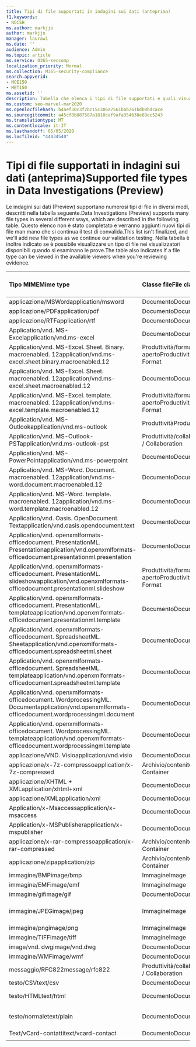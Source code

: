 ```yaml
---
title: Tipi di file supportati in indagini sui dati (anteprima)
f1.keywords:
- NOCSH
ms.author: markjjo
author: markjjo
manager: laurawi
ms.date: ''
audience: Admin
ms.topic: article
ms.service: O365-seccomp
localization_priority: Normal
ms.collection: M365-security-compliance
search.appverid:
- MOE150
- MET150
ms.assetid: ''
description: Tabella che elenca i tipi di file supportati e quali visualizzatori possono essere visualizzati in per le indagini sui dati (Preview).
ms.custom: seo-marvel-mar2020
ms.openlocfilehash: b4aef30c3f2bc15c306a7561bab261bdb0bdcace
ms.sourcegitcommit: a45cf8b887587a1810caf9afa354638e68ec5243
ms.translationtype: MT
ms.contentlocale: it-IT
ms.lasthandoff: 05/05/2020
ms.locfileid: "44034540"
---
```

# <a name="supported-file-types-in-data-investigations-preview"></a><span data-ttu-id="7a2fe-103">Tipi di file supportati in indagini sui dati (anteprima)</span><span class="sxs-lookup"><span data-stu-id="7a2fe-103">Supported file types in Data Investigations (Preview)</span></span>

<span data-ttu-id="7a2fe-104">Le indagini sui dati (Preview) supportano numerosi tipi di file in diversi modi, descritti nella tabella seguente.</span><span class="sxs-lookup"><span data-stu-id="7a2fe-104">Data Investigations (Preview) supports many file types in several different ways, which are described in the following table.</span></span> <span data-ttu-id="7a2fe-105">Questo elenco non è stato completato e verranno aggiunti nuovi tipi di file man mano che si continua il test di convalida.</span><span class="sxs-lookup"><span data-stu-id="7a2fe-105">This list isn't finalized, and we'll add new file types as we continue our validation testing.</span></span> <span data-ttu-id="7a2fe-106">Nella tabella è inoltre indicato se è possibile visualizzare un tipo di file nei visualizzatori disponibili quando si esaminano le prove.</span><span class="sxs-lookup"><span data-stu-id="7a2fe-106">The table also indicates if a file type can be viewed in the available viewers when you're reviewing evidence.</span></span>

| <span data-ttu-id="7a2fe-107">Tipo MIME</span><span class="sxs-lookup"><span data-stu-id="7a2fe-107">Mime type</span></span> | <span data-ttu-id="7a2fe-108">Classe file</span><span class="sxs-lookup"><span data-stu-id="7a2fe-108">File class</span></span> | <span data-ttu-id="7a2fe-109">Visualizzatore nativo</span><span class="sxs-lookup"><span data-stu-id="7a2fe-109">Native viewer</span></span> | <span data-ttu-id="7a2fe-110">Visualizzatore di testo</span><span class="sxs-lookup"><span data-stu-id="7a2fe-110">Text viewer</span></span> | <span data-ttu-id="7a2fe-111">Visualizzatore annotazioni</span><span class="sxs-lookup"><span data-stu-id="7a2fe-111">Annotate viewer</span></span> | <span data-ttu-id="7a2fe-112">Estrazione del contenitore</span><span class="sxs-lookup"><span data-stu-id="7a2fe-112">Container extraction</span></span> | <span data-ttu-id="7a2fe-113">Estensioni</span><span class="sxs-lookup"><span data-stu-id="7a2fe-113">Extensions</span></span> |
| :- | :- | :- | :- | :- | :- | :- |
| <span data-ttu-id="7a2fe-114">applicazione/MSWord</span><span class="sxs-lookup"><span data-stu-id="7a2fe-114">application/msword</span></span> | <span data-ttu-id="7a2fe-115">Documento</span><span class="sxs-lookup"><span data-stu-id="7a2fe-115">Document</span></span> | <span data-ttu-id="7a2fe-116">Sì</span><span class="sxs-lookup"><span data-stu-id="7a2fe-116">Yes</span></span> | <span data-ttu-id="7a2fe-117">Sì</span><span class="sxs-lookup"><span data-stu-id="7a2fe-117">Yes</span></span> | <span data-ttu-id="7a2fe-118">Sì</span><span class="sxs-lookup"><span data-stu-id="7a2fe-118">Yes</span></span> | <span data-ttu-id="7a2fe-119">No</span><span class="sxs-lookup"><span data-stu-id="7a2fe-119">No</span></span> | <span data-ttu-id="7a2fe-120">. doc;. dat</span><span class="sxs-lookup"><span data-stu-id="7a2fe-120">.doc; .dat</span></span> |
| <span data-ttu-id="7a2fe-121">applicazione/PDF</span><span class="sxs-lookup"><span data-stu-id="7a2fe-121">application/pdf</span></span> | <span data-ttu-id="7a2fe-122">Documento</span><span class="sxs-lookup"><span data-stu-id="7a2fe-122">Document</span></span> | <span data-ttu-id="7a2fe-123">Sì</span><span class="sxs-lookup"><span data-stu-id="7a2fe-123">Yes</span></span> | <span data-ttu-id="7a2fe-124">Sì</span><span class="sxs-lookup"><span data-stu-id="7a2fe-124">Yes</span></span> | <span data-ttu-id="7a2fe-125">Sì</span><span class="sxs-lookup"><span data-stu-id="7a2fe-125">Yes</span></span> | <span data-ttu-id="7a2fe-126">No</span><span class="sxs-lookup"><span data-stu-id="7a2fe-126">No</span></span> | <span data-ttu-id="7a2fe-127">.pdf</span><span class="sxs-lookup"><span data-stu-id="7a2fe-127">.pdf</span></span> |
| <span data-ttu-id="7a2fe-128">applicazione/RTF</span><span class="sxs-lookup"><span data-stu-id="7a2fe-128">application/rtf</span></span> | <span data-ttu-id="7a2fe-129">Documento</span><span class="sxs-lookup"><span data-stu-id="7a2fe-129">Document</span></span> | <span data-ttu-id="7a2fe-130">Sì</span><span class="sxs-lookup"><span data-stu-id="7a2fe-130">Yes</span></span> | <span data-ttu-id="7a2fe-131">Sì</span><span class="sxs-lookup"><span data-stu-id="7a2fe-131">Yes</span></span> | <span data-ttu-id="7a2fe-132">Sì</span><span class="sxs-lookup"><span data-stu-id="7a2fe-132">Yes</span></span> | <span data-ttu-id="7a2fe-133">No</span><span class="sxs-lookup"><span data-stu-id="7a2fe-133">No</span></span> | <span data-ttu-id="7a2fe-134">. RTF;. doc</span><span class="sxs-lookup"><span data-stu-id="7a2fe-134">.rtf;.doc</span></span> |
| <span data-ttu-id="7a2fe-135">Application/vnd. MS-Excel</span><span class="sxs-lookup"><span data-stu-id="7a2fe-135">application/vnd.ms-excel</span></span> | <span data-ttu-id="7a2fe-136">Documento</span><span class="sxs-lookup"><span data-stu-id="7a2fe-136">Document</span></span> | <span data-ttu-id="7a2fe-137">Sì</span><span class="sxs-lookup"><span data-stu-id="7a2fe-137">Yes</span></span> | <span data-ttu-id="7a2fe-138">Sì</span><span class="sxs-lookup"><span data-stu-id="7a2fe-138">Yes</span></span> | <span data-ttu-id="7a2fe-139">Sì</span><span class="sxs-lookup"><span data-stu-id="7a2fe-139">Yes</span></span> | <span data-ttu-id="7a2fe-140">No</span><span class="sxs-lookup"><span data-stu-id="7a2fe-140">No</span></span> | <span data-ttu-id="7a2fe-141">. xls;. dat</span><span class="sxs-lookup"><span data-stu-id="7a2fe-141">.xls; .dat</span></span> |
| <span data-ttu-id="7a2fe-142">Application/vnd. MS-Excel. Sheet. Binary. macroenabled. 12</span><span class="sxs-lookup"><span data-stu-id="7a2fe-142">application/vnd.ms-excel.sheet.binary.macroenabled.12</span></span> | <span data-ttu-id="7a2fe-143">Produttività/formato di documento aperto</span><span class="sxs-lookup"><span data-stu-id="7a2fe-143">Productivity / Open Document Format</span></span> | <span data-ttu-id="7a2fe-144">Sì</span><span class="sxs-lookup"><span data-stu-id="7a2fe-144">Yes</span></span> | <span data-ttu-id="7a2fe-145">Sì</span><span class="sxs-lookup"><span data-stu-id="7a2fe-145">Yes</span></span> | <span data-ttu-id="7a2fe-146">No</span><span class="sxs-lookup"><span data-stu-id="7a2fe-146">No</span></span> | <span data-ttu-id="7a2fe-147">No</span><span class="sxs-lookup"><span data-stu-id="7a2fe-147">No</span></span> | <span data-ttu-id="7a2fe-148">. xlsb</span><span class="sxs-lookup"><span data-stu-id="7a2fe-148">.xlsb</span></span> |
| <span data-ttu-id="7a2fe-149">Application/vnd. MS-Excel. Sheet. macroenabled. 12</span><span class="sxs-lookup"><span data-stu-id="7a2fe-149">application/vnd.ms-excel.sheet.macroenabled.12</span></span> | <span data-ttu-id="7a2fe-150">Documento</span><span class="sxs-lookup"><span data-stu-id="7a2fe-150">Document</span></span> | <span data-ttu-id="7a2fe-151">Sì</span><span class="sxs-lookup"><span data-stu-id="7a2fe-151">Yes</span></span> | <span data-ttu-id="7a2fe-152">Sì</span><span class="sxs-lookup"><span data-stu-id="7a2fe-152">Yes</span></span> | <span data-ttu-id="7a2fe-153">Sì</span><span class="sxs-lookup"><span data-stu-id="7a2fe-153">Yes</span></span> | <span data-ttu-id="7a2fe-154">No</span><span class="sxs-lookup"><span data-stu-id="7a2fe-154">No</span></span> | <span data-ttu-id="7a2fe-155">. xlsm</span><span class="sxs-lookup"><span data-stu-id="7a2fe-155">.xlsm</span></span> |
| <span data-ttu-id="7a2fe-156">Application/vnd. MS-Excel. template. macroenabled. 12</span><span class="sxs-lookup"><span data-stu-id="7a2fe-156">application/vnd.ms-excel.template.macroenabled.12</span></span> | <span data-ttu-id="7a2fe-157">Produttività/formato di documento aperto</span><span class="sxs-lookup"><span data-stu-id="7a2fe-157">Productivity / Open Document Format</span></span> | <span data-ttu-id="7a2fe-158">No</span><span class="sxs-lookup"><span data-stu-id="7a2fe-158">No</span></span> | <span data-ttu-id="7a2fe-159">Sì</span><span class="sxs-lookup"><span data-stu-id="7a2fe-159">Yes</span></span> | <span data-ttu-id="7a2fe-160">No</span><span class="sxs-lookup"><span data-stu-id="7a2fe-160">No</span></span> | <span data-ttu-id="7a2fe-161">No</span><span class="sxs-lookup"><span data-stu-id="7a2fe-161">No</span></span> | <span data-ttu-id="7a2fe-162">. xltm</span><span class="sxs-lookup"><span data-stu-id="7a2fe-162">.xltm</span></span> |
| <span data-ttu-id="7a2fe-163">Application/vnd. MS-Outlook</span><span class="sxs-lookup"><span data-stu-id="7a2fe-163">application/vnd.ms-outlook</span></span> | <span data-ttu-id="7a2fe-164">Produttività</span><span class="sxs-lookup"><span data-stu-id="7a2fe-164">Productivity</span></span> | <span data-ttu-id="7a2fe-165">No</span><span class="sxs-lookup"><span data-stu-id="7a2fe-165">No</span></span> | <span data-ttu-id="7a2fe-166">No</span><span class="sxs-lookup"><span data-stu-id="7a2fe-166">No</span></span> | <span data-ttu-id="7a2fe-167">No</span><span class="sxs-lookup"><span data-stu-id="7a2fe-167">No</span></span> | <span data-ttu-id="7a2fe-168">No</span><span class="sxs-lookup"><span data-stu-id="7a2fe-168">No</span></span> | <span data-ttu-id="7a2fe-169">. msg</span><span class="sxs-lookup"><span data-stu-id="7a2fe-169">.msg</span></span> |
| <span data-ttu-id="7a2fe-170">Application/vnd. MS-Outlook-PST</span><span class="sxs-lookup"><span data-stu-id="7a2fe-170">application/vnd.ms-outlook-pst</span></span> | <span data-ttu-id="7a2fe-171">Produttività/collaborazione</span><span class="sxs-lookup"><span data-stu-id="7a2fe-171">Productivity / Collaboration</span></span> | <span data-ttu-id="7a2fe-172">No</span><span class="sxs-lookup"><span data-stu-id="7a2fe-172">No</span></span> | <span data-ttu-id="7a2fe-173">No</span><span class="sxs-lookup"><span data-stu-id="7a2fe-173">No</span></span> | <span data-ttu-id="7a2fe-174">No</span><span class="sxs-lookup"><span data-stu-id="7a2fe-174">No</span></span> | <span data-ttu-id="7a2fe-175">Sì</span><span class="sxs-lookup"><span data-stu-id="7a2fe-175">Yes</span></span> | <span data-ttu-id="7a2fe-176">file con estensione pst</span><span class="sxs-lookup"><span data-stu-id="7a2fe-176">.pst</span></span> |
| <span data-ttu-id="7a2fe-177">Application/vnd. MS-PowerPoint</span><span class="sxs-lookup"><span data-stu-id="7a2fe-177">application/vnd.ms-powerpoint</span></span> | <span data-ttu-id="7a2fe-178">Documento</span><span class="sxs-lookup"><span data-stu-id="7a2fe-178">Document</span></span> | <span data-ttu-id="7a2fe-179">Sì</span><span class="sxs-lookup"><span data-stu-id="7a2fe-179">Yes</span></span> | <span data-ttu-id="7a2fe-180">Sì</span><span class="sxs-lookup"><span data-stu-id="7a2fe-180">Yes</span></span> | <span data-ttu-id="7a2fe-181">Sì</span><span class="sxs-lookup"><span data-stu-id="7a2fe-181">Yes</span></span> | <span data-ttu-id="7a2fe-182">No</span><span class="sxs-lookup"><span data-stu-id="7a2fe-182">No</span></span> | <span data-ttu-id="7a2fe-183">. ppt,. PPS;. POT</span><span class="sxs-lookup"><span data-stu-id="7a2fe-183">.ppt; .pps;.pot</span></span> |
| <span data-ttu-id="7a2fe-184">Application/vnd. MS-Word. Document. macroenabled. 12</span><span class="sxs-lookup"><span data-stu-id="7a2fe-184">application/vnd.ms-word.document.macroenabled.12</span></span> | <span data-ttu-id="7a2fe-185">Documento</span><span class="sxs-lookup"><span data-stu-id="7a2fe-185">Document</span></span> | <span data-ttu-id="7a2fe-186">Sì</span><span class="sxs-lookup"><span data-stu-id="7a2fe-186">Yes</span></span> | <span data-ttu-id="7a2fe-187">Sì</span><span class="sxs-lookup"><span data-stu-id="7a2fe-187">Yes</span></span> | <span data-ttu-id="7a2fe-188">Sì</span><span class="sxs-lookup"><span data-stu-id="7a2fe-188">Yes</span></span> | <span data-ttu-id="7a2fe-189">No</span><span class="sxs-lookup"><span data-stu-id="7a2fe-189">No</span></span> | <span data-ttu-id="7a2fe-190">.docm</span><span class="sxs-lookup"><span data-stu-id="7a2fe-190">.docm</span></span> |
| <span data-ttu-id="7a2fe-191">Application/vnd. MS-Word. template. macroenabled. 12</span><span class="sxs-lookup"><span data-stu-id="7a2fe-191">application/vnd.ms-word.template.macroenabled.12</span></span> | <span data-ttu-id="7a2fe-192">Documento</span><span class="sxs-lookup"><span data-stu-id="7a2fe-192">Document</span></span> | <span data-ttu-id="7a2fe-193">Sì</span><span class="sxs-lookup"><span data-stu-id="7a2fe-193">Yes</span></span> | <span data-ttu-id="7a2fe-194">Sì</span><span class="sxs-lookup"><span data-stu-id="7a2fe-194">Yes</span></span> | <span data-ttu-id="7a2fe-195">Sì</span><span class="sxs-lookup"><span data-stu-id="7a2fe-195">Yes</span></span> | <span data-ttu-id="7a2fe-196">No</span><span class="sxs-lookup"><span data-stu-id="7a2fe-196">No</span></span> | <span data-ttu-id="7a2fe-197">. dotm</span><span class="sxs-lookup"><span data-stu-id="7a2fe-197">.dotm</span></span> |
| <span data-ttu-id="7a2fe-198">Application/vnd. Oasis. OpenDocument. Text</span><span class="sxs-lookup"><span data-stu-id="7a2fe-198">application/vnd.oasis.opendocument.text</span></span> | <span data-ttu-id="7a2fe-199">Documento</span><span class="sxs-lookup"><span data-stu-id="7a2fe-199">Document</span></span> | <span data-ttu-id="7a2fe-200">Sì</span><span class="sxs-lookup"><span data-stu-id="7a2fe-200">Yes</span></span> | <span data-ttu-id="7a2fe-201">Sì</span><span class="sxs-lookup"><span data-stu-id="7a2fe-201">Yes</span></span> | <span data-ttu-id="7a2fe-202">Sì</span><span class="sxs-lookup"><span data-stu-id="7a2fe-202">Yes</span></span> | <span data-ttu-id="7a2fe-203">No</span><span class="sxs-lookup"><span data-stu-id="7a2fe-203">No</span></span> | <span data-ttu-id="7a2fe-204">ODT</span><span class="sxs-lookup"><span data-stu-id="7a2fe-204">.odt;</span></span>  |
| <span data-ttu-id="7a2fe-205">Application/vnd. openxmlformats-officedocument. PresentationML. Presentation</span><span class="sxs-lookup"><span data-stu-id="7a2fe-205">application/vnd.openxmlformats-officedocument.presentationml.presentation</span></span> | <span data-ttu-id="7a2fe-206">Documento</span><span class="sxs-lookup"><span data-stu-id="7a2fe-206">Document</span></span> | <span data-ttu-id="7a2fe-207">Sì</span><span class="sxs-lookup"><span data-stu-id="7a2fe-207">Yes</span></span> | <span data-ttu-id="7a2fe-208">Sì</span><span class="sxs-lookup"><span data-stu-id="7a2fe-208">Yes</span></span> | <span data-ttu-id="7a2fe-209">Sì</span><span class="sxs-lookup"><span data-stu-id="7a2fe-209">Yes</span></span> | <span data-ttu-id="7a2fe-210">No</span><span class="sxs-lookup"><span data-stu-id="7a2fe-210">No</span></span> | <span data-ttu-id="7a2fe-211">.pptx</span><span class="sxs-lookup"><span data-stu-id="7a2fe-211">.pptx</span></span> |
| <span data-ttu-id="7a2fe-212">Application/vnd. openxmlformats-officedocument. PresentationML. slideshow</span><span class="sxs-lookup"><span data-stu-id="7a2fe-212">application/vnd.openxmlformats-officedocument.presentationml.slideshow</span></span> | <span data-ttu-id="7a2fe-213">Produttività/formato di documento aperto</span><span class="sxs-lookup"><span data-stu-id="7a2fe-213">Productivity / Open Document Format</span></span> | <span data-ttu-id="7a2fe-214">Sì</span><span class="sxs-lookup"><span data-stu-id="7a2fe-214">Yes</span></span> | <span data-ttu-id="7a2fe-215">Sì</span><span class="sxs-lookup"><span data-stu-id="7a2fe-215">Yes</span></span> | <span data-ttu-id="7a2fe-216">Sì</span><span class="sxs-lookup"><span data-stu-id="7a2fe-216">Yes</span></span> | <span data-ttu-id="7a2fe-217">No</span><span class="sxs-lookup"><span data-stu-id="7a2fe-217">No</span></span> | <span data-ttu-id="7a2fe-218">. ppsx</span><span class="sxs-lookup"><span data-stu-id="7a2fe-218">.ppsx</span></span> |
| <span data-ttu-id="7a2fe-219">Application/vnd. openxmlformats-officedocument. PresentationML. template</span><span class="sxs-lookup"><span data-stu-id="7a2fe-219">application/vnd.openxmlformats-officedocument.presentationml.template</span></span> | <span data-ttu-id="7a2fe-220">Documento</span><span class="sxs-lookup"><span data-stu-id="7a2fe-220">Document</span></span> | <span data-ttu-id="7a2fe-221">Sì</span><span class="sxs-lookup"><span data-stu-id="7a2fe-221">Yes</span></span> | <span data-ttu-id="7a2fe-222">Sì</span><span class="sxs-lookup"><span data-stu-id="7a2fe-222">Yes</span></span> | <span data-ttu-id="7a2fe-223">Sì</span><span class="sxs-lookup"><span data-stu-id="7a2fe-223">Yes</span></span> | <span data-ttu-id="7a2fe-224">No</span><span class="sxs-lookup"><span data-stu-id="7a2fe-224">No</span></span> | <span data-ttu-id="7a2fe-225">. potx</span><span class="sxs-lookup"><span data-stu-id="7a2fe-225">.potx</span></span> |
| <span data-ttu-id="7a2fe-226">Application/vnd. openxmlformats-officedocument. SpreadsheetML. Sheet</span><span class="sxs-lookup"><span data-stu-id="7a2fe-226">application/vnd.openxmlformats-officedocument.spreadsheetml.sheet</span></span> | <span data-ttu-id="7a2fe-227">Documento</span><span class="sxs-lookup"><span data-stu-id="7a2fe-227">Document</span></span> | <span data-ttu-id="7a2fe-228">Sì</span><span class="sxs-lookup"><span data-stu-id="7a2fe-228">Yes</span></span> | <span data-ttu-id="7a2fe-229">Sì</span><span class="sxs-lookup"><span data-stu-id="7a2fe-229">Yes</span></span> | <span data-ttu-id="7a2fe-230">Sì</span><span class="sxs-lookup"><span data-stu-id="7a2fe-230">Yes</span></span> | <span data-ttu-id="7a2fe-231">No</span><span class="sxs-lookup"><span data-stu-id="7a2fe-231">No</span></span> | <span data-ttu-id="7a2fe-232">XLSX</span><span class="sxs-lookup"><span data-stu-id="7a2fe-232">.xlsx</span></span> |
| <span data-ttu-id="7a2fe-233">Application/vnd. openxmlformats-officedocument. SpreadsheetML. template</span><span class="sxs-lookup"><span data-stu-id="7a2fe-233">application/vnd.openxmlformats-officedocument.spreadsheetml.template</span></span> | <span data-ttu-id="7a2fe-234">Documento</span><span class="sxs-lookup"><span data-stu-id="7a2fe-234">Document</span></span> | <span data-ttu-id="7a2fe-235">Sì</span><span class="sxs-lookup"><span data-stu-id="7a2fe-235">Yes</span></span> | <span data-ttu-id="7a2fe-236">Sì</span><span class="sxs-lookup"><span data-stu-id="7a2fe-236">Yes</span></span> | <span data-ttu-id="7a2fe-237">Sì</span><span class="sxs-lookup"><span data-stu-id="7a2fe-237">Yes</span></span> | <span data-ttu-id="7a2fe-238">No</span><span class="sxs-lookup"><span data-stu-id="7a2fe-238">No</span></span> | <span data-ttu-id="7a2fe-239">. xltx</span><span class="sxs-lookup"><span data-stu-id="7a2fe-239">.xltx</span></span> |
| <span data-ttu-id="7a2fe-240">Application/vnd. openxmlformats-officedocument. WordprocessingML. Document</span><span class="sxs-lookup"><span data-stu-id="7a2fe-240">application/vnd.openxmlformats-officedocument.wordprocessingml.document</span></span> | <span data-ttu-id="7a2fe-241">Documento</span><span class="sxs-lookup"><span data-stu-id="7a2fe-241">Document</span></span> | <span data-ttu-id="7a2fe-242">Sì</span><span class="sxs-lookup"><span data-stu-id="7a2fe-242">Yes</span></span> | <span data-ttu-id="7a2fe-243">Sì</span><span class="sxs-lookup"><span data-stu-id="7a2fe-243">Yes</span></span> | <span data-ttu-id="7a2fe-244">Sì</span><span class="sxs-lookup"><span data-stu-id="7a2fe-244">Yes</span></span> | <span data-ttu-id="7a2fe-245">No</span><span class="sxs-lookup"><span data-stu-id="7a2fe-245">No</span></span> | <span data-ttu-id="7a2fe-246">. docx</span><span class="sxs-lookup"><span data-stu-id="7a2fe-246">.docx</span></span> |
| <span data-ttu-id="7a2fe-247">Application/vnd. openxmlformats-officedocument. WordprocessingML. template</span><span class="sxs-lookup"><span data-stu-id="7a2fe-247">application/vnd.openxmlformats-officedocument.wordprocessingml.template</span></span> | <span data-ttu-id="7a2fe-248">Documento</span><span class="sxs-lookup"><span data-stu-id="7a2fe-248">Document</span></span> | <span data-ttu-id="7a2fe-249">Sì</span><span class="sxs-lookup"><span data-stu-id="7a2fe-249">Yes</span></span> | <span data-ttu-id="7a2fe-250">Sì</span><span class="sxs-lookup"><span data-stu-id="7a2fe-250">Yes</span></span> | <span data-ttu-id="7a2fe-251">Sì</span><span class="sxs-lookup"><span data-stu-id="7a2fe-251">Yes</span></span> | <span data-ttu-id="7a2fe-252">No</span><span class="sxs-lookup"><span data-stu-id="7a2fe-252">No</span></span> | <span data-ttu-id="7a2fe-253">. dotx</span><span class="sxs-lookup"><span data-stu-id="7a2fe-253">.dotx</span></span> |
| <span data-ttu-id="7a2fe-254">applicazione/VND. Visio</span><span class="sxs-lookup"><span data-stu-id="7a2fe-254">application/vnd.visio</span></span> | <span data-ttu-id="7a2fe-255">Documento</span><span class="sxs-lookup"><span data-stu-id="7a2fe-255">Document</span></span> | <span data-ttu-id="7a2fe-256">Sì</span><span class="sxs-lookup"><span data-stu-id="7a2fe-256">Yes</span></span> | <span data-ttu-id="7a2fe-257">Sì</span><span class="sxs-lookup"><span data-stu-id="7a2fe-257">Yes</span></span> | <span data-ttu-id="7a2fe-258">Sì</span><span class="sxs-lookup"><span data-stu-id="7a2fe-258">Yes</span></span> | <span data-ttu-id="7a2fe-259">No</span><span class="sxs-lookup"><span data-stu-id="7a2fe-259">No</span></span> | <span data-ttu-id="7a2fe-260">. vsd</span><span class="sxs-lookup"><span data-stu-id="7a2fe-260">.vsd</span></span> |
| <span data-ttu-id="7a2fe-261">applicazione/x-7z-compresso</span><span class="sxs-lookup"><span data-stu-id="7a2fe-261">application/x-7z-compressed</span></span> | <span data-ttu-id="7a2fe-262">Archivio/contenitore</span><span class="sxs-lookup"><span data-stu-id="7a2fe-262">Archive / Container</span></span> | <span data-ttu-id="7a2fe-263">No</span><span class="sxs-lookup"><span data-stu-id="7a2fe-263">No</span></span> | <span data-ttu-id="7a2fe-264">No</span><span class="sxs-lookup"><span data-stu-id="7a2fe-264">No</span></span> | <span data-ttu-id="7a2fe-265">No</span><span class="sxs-lookup"><span data-stu-id="7a2fe-265">No</span></span> | <span data-ttu-id="7a2fe-266">Sì</span><span class="sxs-lookup"><span data-stu-id="7a2fe-266">Yes</span></span> | <span data-ttu-id="7a2fe-267">.7z</span><span class="sxs-lookup"><span data-stu-id="7a2fe-267">.7z</span></span> |
| <span data-ttu-id="7a2fe-268">applicazione/XHTML + XML</span><span class="sxs-lookup"><span data-stu-id="7a2fe-268">application/xhtml+xml</span></span> | <span data-ttu-id="7a2fe-269">Documento</span><span class="sxs-lookup"><span data-stu-id="7a2fe-269">Document</span></span> | <span data-ttu-id="7a2fe-270">Sì</span><span class="sxs-lookup"><span data-stu-id="7a2fe-270">Yes</span></span> | <span data-ttu-id="7a2fe-271">Sì</span><span class="sxs-lookup"><span data-stu-id="7a2fe-271">Yes</span></span> | <span data-ttu-id="7a2fe-272">Sì</span><span class="sxs-lookup"><span data-stu-id="7a2fe-272">Yes</span></span> | <span data-ttu-id="7a2fe-273">No</span><span class="sxs-lookup"><span data-stu-id="7a2fe-273">No</span></span> | <span data-ttu-id="7a2fe-274">. XHTML</span><span class="sxs-lookup"><span data-stu-id="7a2fe-274">.xhtml</span></span> |
| <span data-ttu-id="7a2fe-275">applicazione/XML</span><span class="sxs-lookup"><span data-stu-id="7a2fe-275">application/xml</span></span> | <span data-ttu-id="7a2fe-276">Documento</span><span class="sxs-lookup"><span data-stu-id="7a2fe-276">Document</span></span> | <span data-ttu-id="7a2fe-277">Sì</span><span class="sxs-lookup"><span data-stu-id="7a2fe-277">Yes</span></span> | <span data-ttu-id="7a2fe-278">Sì</span><span class="sxs-lookup"><span data-stu-id="7a2fe-278">Yes</span></span> | <span data-ttu-id="7a2fe-279">Sì</span><span class="sxs-lookup"><span data-stu-id="7a2fe-279">Yes</span></span> | <span data-ttu-id="7a2fe-280">No</span><span class="sxs-lookup"><span data-stu-id="7a2fe-280">No</span></span> | <span data-ttu-id="7a2fe-281">. XML</span><span class="sxs-lookup"><span data-stu-id="7a2fe-281">.xml</span></span> |
| <span data-ttu-id="7a2fe-282">Application/x-Msaccess</span><span class="sxs-lookup"><span data-stu-id="7a2fe-282">application/x-msaccess</span></span> | <span data-ttu-id="7a2fe-283">Documento</span><span class="sxs-lookup"><span data-stu-id="7a2fe-283">Document</span></span> | <span data-ttu-id="7a2fe-284">Sì</span><span class="sxs-lookup"><span data-stu-id="7a2fe-284">Yes</span></span> | <span data-ttu-id="7a2fe-285">Sì</span><span class="sxs-lookup"><span data-stu-id="7a2fe-285">Yes</span></span> | <span data-ttu-id="7a2fe-286">Sì</span><span class="sxs-lookup"><span data-stu-id="7a2fe-286">Yes</span></span> | <span data-ttu-id="7a2fe-287">No</span><span class="sxs-lookup"><span data-stu-id="7a2fe-287">No</span></span> | <span data-ttu-id="7a2fe-288">. mdb</span><span class="sxs-lookup"><span data-stu-id="7a2fe-288">.mdb</span></span> |
| <span data-ttu-id="7a2fe-289">Application/x-MSPublisher</span><span class="sxs-lookup"><span data-stu-id="7a2fe-289">application/x-mspublisher</span></span> | <span data-ttu-id="7a2fe-290">Documento</span><span class="sxs-lookup"><span data-stu-id="7a2fe-290">Document</span></span> | <span data-ttu-id="7a2fe-291">Sì</span><span class="sxs-lookup"><span data-stu-id="7a2fe-291">Yes</span></span> | <span data-ttu-id="7a2fe-292">Sì</span><span class="sxs-lookup"><span data-stu-id="7a2fe-292">Yes</span></span> | <span data-ttu-id="7a2fe-293">Sì</span><span class="sxs-lookup"><span data-stu-id="7a2fe-293">Yes</span></span> | <span data-ttu-id="7a2fe-294">No</span><span class="sxs-lookup"><span data-stu-id="7a2fe-294">No</span></span> | <span data-ttu-id="7a2fe-295">. pub</span><span class="sxs-lookup"><span data-stu-id="7a2fe-295">.pub</span></span> |
| <span data-ttu-id="7a2fe-296">applicazione/x-rar-compresso</span><span class="sxs-lookup"><span data-stu-id="7a2fe-296">application/x-rar-compressed</span></span> | <span data-ttu-id="7a2fe-297">Archivio/contenitore</span><span class="sxs-lookup"><span data-stu-id="7a2fe-297">Archive / Container</span></span> | <span data-ttu-id="7a2fe-298">No</span><span class="sxs-lookup"><span data-stu-id="7a2fe-298">No</span></span> | <span data-ttu-id="7a2fe-299">No</span><span class="sxs-lookup"><span data-stu-id="7a2fe-299">No</span></span> | <span data-ttu-id="7a2fe-300">No</span><span class="sxs-lookup"><span data-stu-id="7a2fe-300">No</span></span> | <span data-ttu-id="7a2fe-301">Sì</span><span class="sxs-lookup"><span data-stu-id="7a2fe-301">Yes</span></span> | <span data-ttu-id="7a2fe-302">. rar</span><span class="sxs-lookup"><span data-stu-id="7a2fe-302">.rar</span></span> |
| <span data-ttu-id="7a2fe-303">applicazione/zip</span><span class="sxs-lookup"><span data-stu-id="7a2fe-303">application/zip</span></span> | <span data-ttu-id="7a2fe-304">Archivio/contenitore</span><span class="sxs-lookup"><span data-stu-id="7a2fe-304">Archive / Container</span></span> | <span data-ttu-id="7a2fe-305">No</span><span class="sxs-lookup"><span data-stu-id="7a2fe-305">No</span></span> | <span data-ttu-id="7a2fe-306">No</span><span class="sxs-lookup"><span data-stu-id="7a2fe-306">No</span></span> | <span data-ttu-id="7a2fe-307">No</span><span class="sxs-lookup"><span data-stu-id="7a2fe-307">No</span></span> | <span data-ttu-id="7a2fe-308">Sì</span><span class="sxs-lookup"><span data-stu-id="7a2fe-308">Yes</span></span> | <span data-ttu-id="7a2fe-309">.zip</span><span class="sxs-lookup"><span data-stu-id="7a2fe-309">.zip</span></span> |
| <span data-ttu-id="7a2fe-310">immagine/BMP</span><span class="sxs-lookup"><span data-stu-id="7a2fe-310">image/bmp</span></span> | <span data-ttu-id="7a2fe-311">Immagine</span><span class="sxs-lookup"><span data-stu-id="7a2fe-311">Image</span></span> | <span data-ttu-id="7a2fe-312">Sì</span><span class="sxs-lookup"><span data-stu-id="7a2fe-312">Yes</span></span> | <span data-ttu-id="7a2fe-313">Sì</span><span class="sxs-lookup"><span data-stu-id="7a2fe-313">Yes</span></span> | <span data-ttu-id="7a2fe-314">Sì</span><span class="sxs-lookup"><span data-stu-id="7a2fe-314">Yes</span></span> | <span data-ttu-id="7a2fe-315">No</span><span class="sxs-lookup"><span data-stu-id="7a2fe-315">No</span></span> | <span data-ttu-id="7a2fe-316">. bmp</span><span class="sxs-lookup"><span data-stu-id="7a2fe-316">.bmp</span></span> |
| <span data-ttu-id="7a2fe-317">immagine/EMF</span><span class="sxs-lookup"><span data-stu-id="7a2fe-317">image/emf</span></span> | <span data-ttu-id="7a2fe-318">Immagine</span><span class="sxs-lookup"><span data-stu-id="7a2fe-318">Image</span></span> | <span data-ttu-id="7a2fe-319">Sì</span><span class="sxs-lookup"><span data-stu-id="7a2fe-319">Yes</span></span> | <span data-ttu-id="7a2fe-320">Sì</span><span class="sxs-lookup"><span data-stu-id="7a2fe-320">Yes</span></span> | <span data-ttu-id="7a2fe-321">Sì</span><span class="sxs-lookup"><span data-stu-id="7a2fe-321">Yes</span></span> | <span data-ttu-id="7a2fe-322">No</span><span class="sxs-lookup"><span data-stu-id="7a2fe-322">No</span></span> | <span data-ttu-id="7a2fe-323">EMF</span><span class="sxs-lookup"><span data-stu-id="7a2fe-323">.emf</span></span> |
| <span data-ttu-id="7a2fe-324">immagine/gif</span><span class="sxs-lookup"><span data-stu-id="7a2fe-324">image/gif</span></span> | <span data-ttu-id="7a2fe-325">Documento</span><span class="sxs-lookup"><span data-stu-id="7a2fe-325">Document</span></span> | <span data-ttu-id="7a2fe-326">Sì</span><span class="sxs-lookup"><span data-stu-id="7a2fe-326">Yes</span></span> | <span data-ttu-id="7a2fe-327">Sì</span><span class="sxs-lookup"><span data-stu-id="7a2fe-327">Yes</span></span> | <span data-ttu-id="7a2fe-328">Sì</span><span class="sxs-lookup"><span data-stu-id="7a2fe-328">Yes</span></span> | <span data-ttu-id="7a2fe-329">No</span><span class="sxs-lookup"><span data-stu-id="7a2fe-329">No</span></span> | <span data-ttu-id="7a2fe-330">. gif</span><span class="sxs-lookup"><span data-stu-id="7a2fe-330">.gif</span></span> |
| <span data-ttu-id="7a2fe-331">immagine/JPEG</span><span class="sxs-lookup"><span data-stu-id="7a2fe-331">image/jpeg</span></span> | <span data-ttu-id="7a2fe-332">Immagine</span><span class="sxs-lookup"><span data-stu-id="7a2fe-332">Image</span></span> | <span data-ttu-id="7a2fe-333">Sì</span><span class="sxs-lookup"><span data-stu-id="7a2fe-333">Yes</span></span> | <span data-ttu-id="7a2fe-334">Sì</span><span class="sxs-lookup"><span data-stu-id="7a2fe-334">Yes</span></span> | <span data-ttu-id="7a2fe-335">Sì</span><span class="sxs-lookup"><span data-stu-id="7a2fe-335">Yes</span></span> | <span data-ttu-id="7a2fe-336">No</span><span class="sxs-lookup"><span data-stu-id="7a2fe-336">No</span></span> | <span data-ttu-id="7a2fe-337">. jpg;. jpeg;. dat;. jpgt</span><span class="sxs-lookup"><span data-stu-id="7a2fe-337">.jpg; .jpeg; .dat;.jpgt</span></span> |
| <span data-ttu-id="7a2fe-338">immagine/png</span><span class="sxs-lookup"><span data-stu-id="7a2fe-338">image/png</span></span> | <span data-ttu-id="7a2fe-339">Immagine</span><span class="sxs-lookup"><span data-stu-id="7a2fe-339">Image</span></span> | <span data-ttu-id="7a2fe-340">Sì</span><span class="sxs-lookup"><span data-stu-id="7a2fe-340">Yes</span></span> | <span data-ttu-id="7a2fe-341">Sì</span><span class="sxs-lookup"><span data-stu-id="7a2fe-341">Yes</span></span> | <span data-ttu-id="7a2fe-342">Sì</span><span class="sxs-lookup"><span data-stu-id="7a2fe-342">Yes</span></span> | <span data-ttu-id="7a2fe-343">No</span><span class="sxs-lookup"><span data-stu-id="7a2fe-343">No</span></span> | <span data-ttu-id="7a2fe-344">. png</span><span class="sxs-lookup"><span data-stu-id="7a2fe-344">.png</span></span> |
| <span data-ttu-id="7a2fe-345">immagine/TIFF</span><span class="sxs-lookup"><span data-stu-id="7a2fe-345">image/tiff</span></span> | <span data-ttu-id="7a2fe-346">Immagine</span><span class="sxs-lookup"><span data-stu-id="7a2fe-346">Image</span></span> | <span data-ttu-id="7a2fe-347">Sì</span><span class="sxs-lookup"><span data-stu-id="7a2fe-347">Yes</span></span> | <span data-ttu-id="7a2fe-348">Sì</span><span class="sxs-lookup"><span data-stu-id="7a2fe-348">Yes</span></span> | <span data-ttu-id="7a2fe-349">Sì</span><span class="sxs-lookup"><span data-stu-id="7a2fe-349">Yes</span></span> | <span data-ttu-id="7a2fe-350">No</span><span class="sxs-lookup"><span data-stu-id="7a2fe-350">No</span></span> | <span data-ttu-id="7a2fe-351">TIF</span><span class="sxs-lookup"><span data-stu-id="7a2fe-351">.tif</span></span> |
| <span data-ttu-id="7a2fe-352">image/vnd. dwg</span><span class="sxs-lookup"><span data-stu-id="7a2fe-352">image/vnd.dwg</span></span> | <span data-ttu-id="7a2fe-353">Documento</span><span class="sxs-lookup"><span data-stu-id="7a2fe-353">Document</span></span> | <span data-ttu-id="7a2fe-354">Sì</span><span class="sxs-lookup"><span data-stu-id="7a2fe-354">Yes</span></span> | <span data-ttu-id="7a2fe-355">Sì</span><span class="sxs-lookup"><span data-stu-id="7a2fe-355">Yes</span></span> | <span data-ttu-id="7a2fe-356">Sì</span><span class="sxs-lookup"><span data-stu-id="7a2fe-356">Yes</span></span> | <span data-ttu-id="7a2fe-357">No</span><span class="sxs-lookup"><span data-stu-id="7a2fe-357">No</span></span> | <span data-ttu-id="7a2fe-358">. dwg;. DXF</span><span class="sxs-lookup"><span data-stu-id="7a2fe-358">.dwg;.dxf;</span></span> |
| <span data-ttu-id="7a2fe-359">immagine/WMF</span><span class="sxs-lookup"><span data-stu-id="7a2fe-359">image/wmf</span></span> | <span data-ttu-id="7a2fe-360">Documento</span><span class="sxs-lookup"><span data-stu-id="7a2fe-360">Document</span></span> | <span data-ttu-id="7a2fe-361">Sì</span><span class="sxs-lookup"><span data-stu-id="7a2fe-361">Yes</span></span> | <span data-ttu-id="7a2fe-362">Sì</span><span class="sxs-lookup"><span data-stu-id="7a2fe-362">Yes</span></span> | <span data-ttu-id="7a2fe-363">Sì</span><span class="sxs-lookup"><span data-stu-id="7a2fe-363">Yes</span></span> | <span data-ttu-id="7a2fe-364">No</span><span class="sxs-lookup"><span data-stu-id="7a2fe-364">No</span></span> | <span data-ttu-id="7a2fe-365">. wmf</span><span class="sxs-lookup"><span data-stu-id="7a2fe-365">.wmf</span></span> |
| <span data-ttu-id="7a2fe-366">messaggio/RFC822</span><span class="sxs-lookup"><span data-stu-id="7a2fe-366">message/rfc822</span></span> | <span data-ttu-id="7a2fe-367">Produttività/collaborazione</span><span class="sxs-lookup"><span data-stu-id="7a2fe-367">Productivity / Collaboration</span></span> | <span data-ttu-id="7a2fe-368">No</span><span class="sxs-lookup"><span data-stu-id="7a2fe-368">No</span></span> | <span data-ttu-id="7a2fe-369">No</span><span class="sxs-lookup"><span data-stu-id="7a2fe-369">No</span></span> | <span data-ttu-id="7a2fe-370">No</span><span class="sxs-lookup"><span data-stu-id="7a2fe-370">No</span></span> | <span data-ttu-id="7a2fe-371">No</span><span class="sxs-lookup"><span data-stu-id="7a2fe-371">No</span></span> | <span data-ttu-id="7a2fe-372">.eml</span><span class="sxs-lookup"><span data-stu-id="7a2fe-372">.eml</span></span> |
| <span data-ttu-id="7a2fe-373">testo/CSV</span><span class="sxs-lookup"><span data-stu-id="7a2fe-373">text/csv</span></span> | <span data-ttu-id="7a2fe-374">Documento</span><span class="sxs-lookup"><span data-stu-id="7a2fe-374">Document</span></span> | <span data-ttu-id="7a2fe-375">Sì</span><span class="sxs-lookup"><span data-stu-id="7a2fe-375">Yes</span></span> | <span data-ttu-id="7a2fe-376">Sì</span><span class="sxs-lookup"><span data-stu-id="7a2fe-376">Yes</span></span> | <span data-ttu-id="7a2fe-377">Sì</span><span class="sxs-lookup"><span data-stu-id="7a2fe-377">Yes</span></span> | <span data-ttu-id="7a2fe-378">No</span><span class="sxs-lookup"><span data-stu-id="7a2fe-378">No</span></span> | <span data-ttu-id="7a2fe-379">. csv</span><span class="sxs-lookup"><span data-stu-id="7a2fe-379">.csv</span></span> |
| <span data-ttu-id="7a2fe-380">testo/HTML</span><span class="sxs-lookup"><span data-stu-id="7a2fe-380">text/html</span></span> | <span data-ttu-id="7a2fe-381">Documento</span><span class="sxs-lookup"><span data-stu-id="7a2fe-381">Document</span></span> | <span data-ttu-id="7a2fe-382">Sì</span><span class="sxs-lookup"><span data-stu-id="7a2fe-382">Yes</span></span> | <span data-ttu-id="7a2fe-383">Sì</span><span class="sxs-lookup"><span data-stu-id="7a2fe-383">Yes</span></span> | <span data-ttu-id="7a2fe-384">Sì</span><span class="sxs-lookup"><span data-stu-id="7a2fe-384">Yes</span></span> | <span data-ttu-id="7a2fe-385">No</span><span class="sxs-lookup"><span data-stu-id="7a2fe-385">No</span></span> | <span data-ttu-id="7a2fe-386">. html;. shtml;. htm</span><span class="sxs-lookup"><span data-stu-id="7a2fe-386">.html;.shtml; .htm</span></span> |
| <span data-ttu-id="7a2fe-387">testo/normale</span><span class="sxs-lookup"><span data-stu-id="7a2fe-387">text/plain</span></span> | <span data-ttu-id="7a2fe-388">Documento</span><span class="sxs-lookup"><span data-stu-id="7a2fe-388">Document</span></span> | <span data-ttu-id="7a2fe-389">Sì</span><span class="sxs-lookup"><span data-stu-id="7a2fe-389">Yes</span></span> | <span data-ttu-id="7a2fe-390">Sì</span><span class="sxs-lookup"><span data-stu-id="7a2fe-390">Yes</span></span> | <span data-ttu-id="7a2fe-391">Sì</span><span class="sxs-lookup"><span data-stu-id="7a2fe-391">Yes</span></span> | <span data-ttu-id="7a2fe-392">No</span><span class="sxs-lookup"><span data-stu-id="7a2fe-392">No</span></span> | <span data-ttu-id="7a2fe-393">. txt;. CSS;. con;. pl;. csv;. dat</span><span class="sxs-lookup"><span data-stu-id="7a2fe-393">.txt; .css;.con; .pl; .csv; .dat</span></span> |
| <span data-ttu-id="7a2fe-394">Text/vCard-contatti</span><span class="sxs-lookup"><span data-stu-id="7a2fe-394">text/vcard-contact</span></span> | <span data-ttu-id="7a2fe-395">Documento</span><span class="sxs-lookup"><span data-stu-id="7a2fe-395">Document</span></span> | <span data-ttu-id="7a2fe-396">Sì</span><span class="sxs-lookup"><span data-stu-id="7a2fe-396">Yes</span></span> | <span data-ttu-id="7a2fe-397">Sì</span><span class="sxs-lookup"><span data-stu-id="7a2fe-397">Yes</span></span> | <span data-ttu-id="7a2fe-398">Sì</span><span class="sxs-lookup"><span data-stu-id="7a2fe-398">Yes</span></span> | <span data-ttu-id="7a2fe-399">No</span><span class="sxs-lookup"><span data-stu-id="7a2fe-399">No</span></span> | <span data-ttu-id="7a2fe-400">. vcf</span><span class="sxs-lookup"><span data-stu-id="7a2fe-400">.vcf</span></span> |
||||||||
